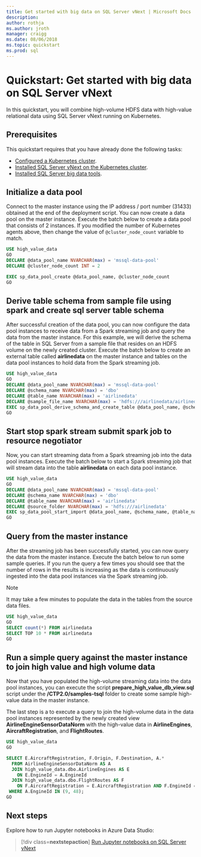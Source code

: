 ```yaml
---
title: Get started with big data on SQL Server vNext | Microsoft Docs
description:
author: rothja 
ms.author: jroth 
manager: craigg
ms.date: 08/06/2018
ms.topic: quickstart
ms.prod: sql
---
```


# Quickstart: Get started with big data on SQL Server vNext

In this quickstart, you will combine high-volume HDFS data with high-value relational data using SQL Server vNext running on Kubernetes.

## Prerequisites

This quickstart requires that you have already done the following tasks:

- [Configured a Kubernetes cluster](sql-server-aris-deployment-guidance.md#kubernetes).
- [Installed SQL Server vNext on the Kubernetes cluster](sql-server-aris-deployment-guidance.md#deploy).
- [Installed SQL Server big data tools](sql-server-aris-install-big-data-tools.md).

## Initialize a data pool

Connect to the master instance using the IP address / port number (31433) obtained at the end of the deployment script. You can now create a data pool on the master instance. Execute the batch below to create a data pool that consists of 2 instances. If you modified the number of Kubernetes agents above, then change the value of `@cluster_node_count` variable to match.

```sql
USE high_value_data
GO
DECLARE @data_pool_name NVARCHAR(max) = 'mssql-data-pool'
DECLARE @cluster_node_count INT = 2

EXEC sp_data_pool_create @data_pool_name, @cluster_node_count
GO
```

## Derive table schema from sample file using spark and create sql server table schema

After successful creation of the data pool, you can now configure the data pool instances to receive data from a Spark streaming job and query the data from the master instance. For this example, we will derive the schema of the table in SQL Server from a sample file that resides on an HDFS volume on the newly created cluster. Execute the batch below to create an external table called **airlinedata** on the master instance and tables on the data pool instances to hold data from the Spark streaming job.

```sql
USE high_value_data
GO
DECLARE @data_pool_name NVARCHAR(max) = 'mssql-data-pool'
DECLARE @schema_name NVARCHAR(max) = 'dbo'
DECLARE @table_name NVARCHAR(max) = 'airlinedata'
DECLARE @sample_file_name NVARCHAR(max) = 'hdfs:///airlinedata/airlinedata_sample.csv'
EXEC sp_data_pool_derive_schema_and_create_table @data_pool_name, @schema_name, @table_name, @sample_file_name
GO
```

## Start stop spark stream submit spark job to resource negotiator

Now, you can start streaming data from a Spark streaming job into the data pool instances. Execute the batch below to start a Spark streaming job that will stream data into the table **airlinedata** on each data pool instance.

```sql
USE high_value_data
GO
DECLARE @data_pool_name NVARCHAR(max) = 'mssql-data-pool'
DECLARE @schema_name NVARCHAR(max) = 'dbo'
DECLARE @table_name NVARCHAR(max) = 'airlinedata'
DECLARE @source_folder NVARCHAR(max) = 'hdfs:///airlinedata'
EXEC sp_data_pool_start_import @data_pool_name, @schema_name, @table_name, @source_folder;
GO
```

## Query from the master instance

After the streaming job has been successfully started, you can now query the data from the master instance. Execute the batch below to run some sample queries. If you run the query a few times you should see that the number of rows in the results is increasing as the data is continuously ingested into the data pool instances via the Spark streaming job.

> [!NOTE]
> It may take a few minutes to populate the data in the tables from the source data files.

```sql
USE high_value_data
GO
SELECT count(*) FROM airlinedata
SELECT TOP 10 * FROM airlinedata
GO
```

## Run a simple query against the master instance to join high value and high volume data

Now that you have populated the high-volume streaming data into the data pool instances, you can execute the script **prepare_high_value_db_view.sql** script under the **/CTP2.0/samples-tsql** folder to create some sample high-value data in the master instance.  

The last step is a to execute a query to join the high-volume data in the data pool instances represented by the newly created view **AirlineEngineSensorDataNorm** with the high-value data in **AirlineEngines**, **AircraftRegistration**, and **FlightRoutes**.

```sql
USE high_value_data
GO

SELECT E.AircraftRegistration, F.Origin, F.Destination, A.*
  FROM AirlineEngineSensorDataNorm AS A
  JOIN high_value_data.dbo.AirlineEngines AS E
    ON E.EngineId = A.EngineId
  JOIN high_value_data.dbo.FlightRoutes AS F
    ON F.AircraftRegistration = E.AircraftRegistration AND F.EngineId = E.EngineId
 WHERE A.EngineId IN (9, 48);
GO
```

## Next steps

Explore how to run Jupyter notebooks in Azure Data Studio:

> [!div class=**nextstepaction**]
> [Run Jupyter notebooks on SQL Server vNext](quickstart-sql-server-aris-jupyter-notebook.md)